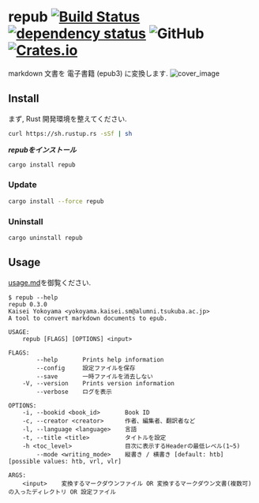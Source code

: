 # repub [![Build Status](https://travis-ci.com/KaiseiYokoyama/repub.svg?branch=master)](https://travis-ci.com/KaiseiYokoyama/repub) [![dependency status](https://deps.rs/repo/github/KaiseiYokoyama/repub/status.svg)](https://deps.rs/repo/github/KaiseiYokoyama/repub) ![GitHub](https://img.shields.io/github/license/KaiseiYokoyama/repub) [![Crates.io](https://img.shields.io/crates/v/repub.svg?maxAge=2592000)](https://crates.io/crates/repub)

markdown 文書を 電子書籍 (epub3) に変換します. 
![cover_image](https://user-images.githubusercontent.com/8509057/64936464-0ce98980-d891-11e9-97f9-72925653c4ba.png)

## Install
まず, Rust 開発環境を整えてください. 
```bash
curl https://sh.rustup.rs -sSf | sh
```

***repubをインストール***

```bash
cargo install repub
```

### Update
```bash
cargo install --force repub
```

### Uninstall
```bash
cargo uninstall repub
```

## Usage
[usage.md](examples/usage/usage.md)を御覧ください. 

```
$ repub --help
repub 0.3.0
Kaisei Yokoyama <yokoyama.kaisei.sm@alumni.tsukuba.ac.jp>
A tool to convert markdown documents to epub.

USAGE:
    repub [FLAGS] [OPTIONS] <input>

FLAGS:
        --help       Prints help information
        --config     設定ファイルを保存
        --save       一時ファイルを消去しない
    -V, --version    Prints version information
        --verbose    ログを表示

OPTIONS:
    -i, --bookid <book_id>       Book ID
    -c, --creator <creator>      作者、編集者、翻訳者など
    -l, --language <language>    言語
    -t, --title <title>          タイトルを設定
    -h <toc_level>               目次に表示するHeaderの最低レベル(1~5)
        --mode <writing_mode>    縦書き / 横書き [default: htb]  [possible values: htb, vrl, vlr]

ARGS:
    <input>    変換するマークダウンファイル OR 変換するマークダウン文書(複数可)の入ったディレクトリ OR 設定ファイル
```
